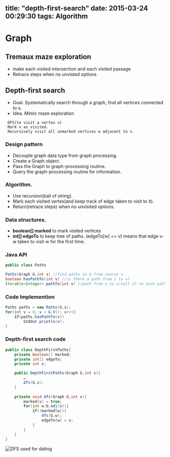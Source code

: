 title: "depth-first-search"
date: 2015-03-24 00:29:30
tags: Algorithm
---

Graph
===
## Tremaux maze exploration
* make each visited intersection and each visited passage
* Retrace steps when no unvisted options

## Depth-first search 
- Goal. Systematically search through a graph, find all vertices connected to s.
- Idea. Mimic maze exploration

```
 DFS(to visit a vertex v)
 Mark v as visited.
 Recursively visit all unmarked vertices w adjacent to v.
```

### Design pattern

- Decouple graph data type from graph processing.
- Create a Graph object.
-  Pass the Graph to graph-processing routine.
- Query the graph-processing routine for information.

### Algorithm.

- Use recursion(ball of string).
- Mark each visited vertex(and keep track of edge taken to visit to it).
- Return(retrace steps) when no unvisited options.

### Data structures.
-  **boolean[] marked** to mark visited vertices
- **int[] edgeTo** to keep tree of paths.
(edgeTo[w] == v) means that edge v-w taken to visit w for the first time.

### Java API

``` java
public class Paths

Paths(Graph G,int s) //find paths in G from source s 
boolean hasPathTo(int v) //is there a path from s to v?
Iterable<Integer> pathTo(int v) //path from s to v;null if no such path

```
### Code Implemention
``` java
Paths paths = new Paths(G,s);
for(int v = 0; v < G.V(); v++){
	if(paths.hasPathTo(v))
		StdOut.println(v);
}
```

### Depth-first search code

``` java
public class DepthFirstPaths{
	private boolean[] marked;
	private int[] edgeTo;
	private int s;

	public DepthFirstPaths(Graph G,int s){
		…
		dfs(G,s);
	}
	
	private void dfs(Graph G,int v){
		marked[v] = true;
		for(int w:G.adj(v)){
			if(!marked[w]){
				dfs(G,w);
				edgeTo[w] = v;
			}
		}
	}
}
```

![DFS used for dating](http://imgs.xkcd.com/comics/dfs.png )

